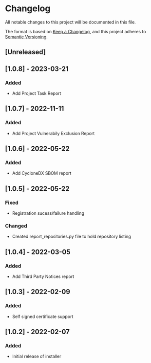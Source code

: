 # Changelog
All notable changes to this project will be documented in this file.

The format is based on [Keep a Changelog](https://keepachangelog.com/en/1.0.0/),
and this project adheres to [Semantic Versioning](https://semver.org/spec/v2.0.0.html).

## [Unreleased]

## [1.0.8] - 2023-03-21
### Added
- Add Project Task Report

## [1.0.7] - 2022-11-11
### Added
- Add Project Vulnerabily Exclusion Report

## [1.0.6] - 2022-05-22
### Added
- Add CycloneDX SBOM report

## [1.0.5] - 2022-05-22
### Fixed
- Registration sucess/failure handling
### Changed
- Created report_repositories.py file to hold repository listing

## [1.0.4] - 2022-03-05
### Added
- Add Third Party Notices report

## [1.0.3] - 2022-02-09
### Added
- Self signed certificate support

## [1.0.2] - 2022-02-07
### Added
- Initial release of installer

